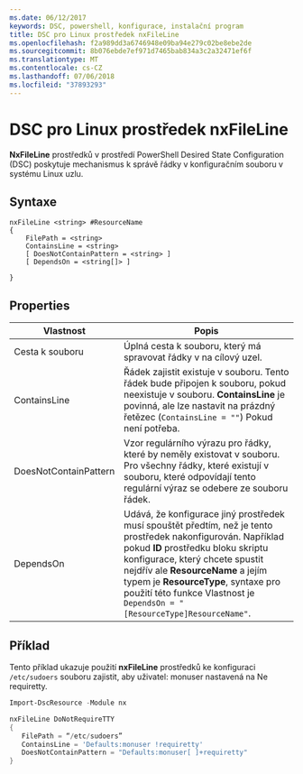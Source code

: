 ```yaml
---
ms.date: 06/12/2017
keywords: DSC, powershell, konfigurace, instalační program
title: DSC pro Linux prostředek nxFileLine
ms.openlocfilehash: f2a989dd3a6746948e09ba94e279c02be8ebe2de
ms.sourcegitcommit: 8b076ebde7ef971d7465bab834a3c2a32471ef6f
ms.translationtype: MT
ms.contentlocale: cs-CZ
ms.lasthandoff: 07/06/2018
ms.locfileid: "37893293"
---
```

# <a name="dsc-for-linux-nxfileline-resource"></a>DSC pro Linux prostředek nxFileLine

**NxFileLine** prostředků v prostředí PowerShell Desired State Configuration (DSC) poskytuje mechanismus k správě řádky v konfiguračním souboru v systému Linux uzlu.

## <a name="syntax"></a>Syntaxe

```
nxFileLine <string> #ResourceName
{
    FilePath = <string>
    ContainsLine = <string>
    [ DoesNotContainPattern = <string> ]
    [ DependsOn = <string[]> ]

}
```

## <a name="properties"></a>Properties

|  Vlastnost |  Popis |
|---|---|
| Cesta k souboru| Úplná cesta k souboru, který má spravovat řádky v na cílový uzel.|
| ContainsLine| Řádek zajistit existuje v souboru. Tento řádek bude připojen k souboru, pokud neexistuje v souboru. **ContainsLine** je povinná, ale lze nastavit na prázdný řetězec (`ContainsLine = ""`) Pokud není potřeba.|
| DoesNotContainPattern| Vzor regulárního výrazu pro řádky, které by neměly existovat v souboru. Pro všechny řádky, které existují v souboru, které odpovídají tento regulární výraz se odebere ze souboru řádek.|
| DependsOn | Udává, že konfigurace jiný prostředek musí spouštět předtím, než je tento prostředek nakonfigurován. Například pokud **ID** prostředku bloku skriptu konfigurace, který chcete spustit nejdřív ale **ResourceName** a jejím typem je **ResourceType**, syntaxe pro použití této funkce Vlastnost je `DependsOn = "[ResourceType]ResourceName"`.|

## <a name="example"></a>Příklad

Tento příklad ukazuje použití **nxFileLine** prostředků ke konfiguraci `/etc/sudoers` souboru zajistit, aby uživatel: monuser nastavená na Ne requiretty.

```powershell
Import-DscResource -Module nx

nxFileLine DoNotRequireTTY
{
   FilePath = “/etc/sudoers”
   ContainsLine = 'Defaults:monuser !requiretty'
   DoesNotContainPattern = "Defaults:monuser[ ]+requiretty"
}
```